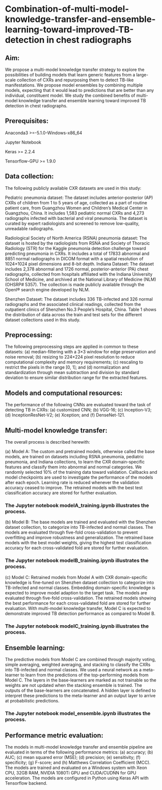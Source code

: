 # Combination-of-multi-model-knowledge-transfer-and-ensemble-learning-toward-improved-TB-detection in chest radiographs

## Aim:

We propose a multi-model knowledge transfer strategy to explore the possibilities of building models that learn generic features from a large-scale collection of CXRs and repurposing them to detect TB-like manifestations. We propose model ensembles by combining multiple models, expecting that it would lead to predictions that are better than any individual, constituent model. We study the combined benefits of multi-model knowledge transfer and ensemble learning toward improved TB detection in chest radiographs. 

## Prerequisites:

Anaconda3 >=-5.1.0-Windows-x86_64

Jupyter Notebook

Keras >= 2.2.4

Tensorflow-GPU >= 1.9.0

## Data collection:

The following publicly available CXR datasets are used in this study:

Pediatric pneumonia dataset: The dataset includes anterior-posterior (AP) CXRs of children from 1 to 5 years of age, collected as a part of routine patient care, from Guangzhou Women and Children’s Medical Center in Guangzhou, China. It includes 1,583 pediatric normal CXRs and 4,273 radiographs infected with bacterial and viral pneumonia. The dataset is curated by expert radiologists and screened to remove low-quality, unreadable radiographs. 

Radiological Society of North America (RSNA) pneumonia dataset: The dataset is hosted by the radiologists from RSNA and Society of Thoracic Radiology (STR) for the Kaggle pneumonia detection challenge toward predicting pneumonia in CXRs. It includes a total of 17833 abnormal and 8851 normal radiographs in DICOM format with a spatial resolution of 1024×1024 pixel dimensions and 8-bit depth.
Indiana Dataset: The dataset includes 2,378 abnormal and 1726 normal, posterior-anterior (PA) chest radiographs, collected from hospitals affiliated with the Indiana University School of Medicine, and archived at the National Library of Medicine (NLM) (OHSRP# 5357). The collection is made publicly available through the OpenI® search engine developed by NLM. 

Shenzhen Dataset: The dataset includes 336 TB-infected and 326 normal radiographs and the associated clinical readings, collected from the outpatient clinics of Shenzhen No.3 People’s Hospital, China. Table 1 shows the distribution of data across the train and test sets for the different dataset collections used in this study. 

## Preprocessing:

The following preprocessing steps are applied in common to these datasets: (a) median-filtering with a 3×3 window for edge preservation and noise removal; (b) resizing to 224×224 pixel resolution to reduce computational complexity and memory requirements; (c) rescaling to restrict the pixels in the range [0, 1]; and (d) normalization and standardization through mean subtraction and division by standard deviation to ensure similar distribution range for the extracted features. 

## Models and computational resources:

The performance of the following CNNs are evaluated toward the task of detecting TB in CXRs: (a) customized CNN; (b) VGG-16; (c) Inception-V3; (d) InceptionResNet-V2; (e) Xception; and (f) DenseNet-121. 

## Multi-model knowledge transfer:

The overall process is described herewith: 

(a) Model A: The custom and pretrained models, otherwise called the base models, are trained on datasets including RSNA pneumonia, pediatric pneumonia, and Indiana collections, to learn the CXR domain-specific features and classify them into abnormal and normal categories. We randomly selected 10% of the training data toward validation. Callbacks and model checkpoints are used to investigate the performance of the models after each epoch. Learning rate is reduced whenever the validation accuracy ceased to improve. The retrained models with the best test classification accuracy are stored for further evaluation. 

### The Jupyter notebook modelA_training.ipynb illustrates the process.

(b) Model B: The base models are trained and evaluated with the Shenzhen dataset collection, to categorize into TB-infected and normal classes. The models are evaluated through five-fold cross-validation to prevent overfitting and improve robustness and generalization. The retrained base models with the best model weights, giving the highest test classification accuracy for each cross-validated fold are stored for further evaluation.

### The Jupyter notebook modelB_training.ipynb illustrates the process.

(c) Model C: Retrained models from Model A with CXR domain-specific knowledge is fine-tuned on Shenzhen dataset collection to categorize into TB-infected and normal classes. Embedding domain-specific knowledge is expected to improve model adaption to the target task. The models are evaluated through five-fold cross-validation.  The retrained models showing the best performance for each cross-validated fold are stored for further evaluation. With multi-model knowledge transfer, Model C is expected to demonstrate improved TB detection performance as compared to Model B.

### The Jupyter notebook modelC_training.ipynb illustrates the process.

## Ensemble learning:

The predictive models from Model C are combined through majority voting, simple averaging, weighted averaging, and stacking to classify the CXRs into TB-infected and normal classes. We used a neural network as a meta-learner to learn from the predictions of the top-performing models from Model C. The layers in the base-learners are marked as not trainable so the weights are not updated when the stacking ensemble is trained. The outputs of the base-learners are concatenated. A hidden layer is defined to interpret these predictions to the meta-learner and an output layer to arrive at probabilistic predictions. 

### The Jupyter notebook model_ensemble.ipynb illustrates the process.

## Performance metric evaluation:

The models in multi-model knowledge transfer and ensemble pipeline are evaluated in terms of the following performance metrics: (a) accuracy; (b) AUC; (c) mean squared error (MSE); (d) precision; (e) sensitivity; (f) specificity; (g) F-score; and (h) Matthews Correlation Coefficient (MCC). The models are trained and evaluated on a Windows system with Xeon CPU, 32GB RAM, NVIDIA 1080Ti GPU and CUDA/CUDNN for GPU acceleration. The models are configured in Python using Keras API with Tensorflow backend.
